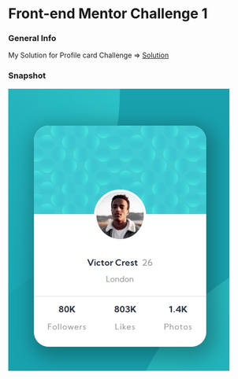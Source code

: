 # Front-end Mentor Challenge 1

### General Info

My Solution for Profile card Challenge => <a href="https://profilecardsolution.vercel.app/">Solution</a>

### Snapshot
![SNAPSHOT](https://github.com/prithviBytes/weekly-coding/blob/master/Frontend/profile-card-component-main/Snapshot.jpg?raw=true)
